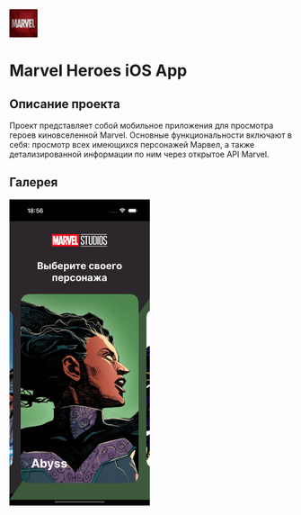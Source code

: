 <img src="https://github.com/ivn-srg/MarvelHeroesiOSApp/blob/develop/summary/appIcon.jpg" alt="Лого" style="width: 50px; height: 50px;"/>

# Marvel Heroes iOS App

## Описание проекта

Проект представляет собой мобильное приложения для просмотра героев киновселенной Marvel. Основные функциональности включают в себя: просмотр всех имеющихся персонажей Марвел, а также детализированной информации по ним через открытое API Marvel.

## Галерея
<img src="https://github.com/ivn-srg/MarvelHeroesiOSApp/blob/develop/summary/Simulator%20Screenshot%20-%20iPhone%2016%20Pro%20-%202024-11-05%20at%2018.56.12.gif" alt="main screen" width="250">
